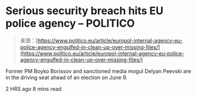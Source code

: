 <!--yml
category: 未分类
date: 2024-05-29 12:43:36
-->

# Serious security breach hits EU police agency – POLITICO

> 来源：[https://www.politico.eu/article/europol-internal-agency-eu-police-agency-engulfed-in-clean-up-over-missing-files/](https://www.politico.eu/article/europol-internal-agency-eu-police-agency-engulfed-in-clean-up-over-missing-files/)

Former PM Boyko Borissov and sanctioned media mogul Delyan Peevski are in the driving seat ahead of an election on June 9\.

2 HRS ago 8 mins read